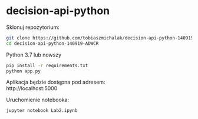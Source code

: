 # decision-api-python

Sklonuj repozytorium:

```bash
git clone https://github.com/tobiaszmichalak/decision-api-python-140919-ADWCR.git
cd decision-api-python-140919-ADWCR
```

Python 3.7 lub nowszy

```bash
pip install -r requirements.txt
python app.py
```

Aplikacja będzie dostępna pod adresem:  
http://localhost:5000

Uruchomienie notebooka:

```bash
jupyter notebook Lab2.ipynb
```
